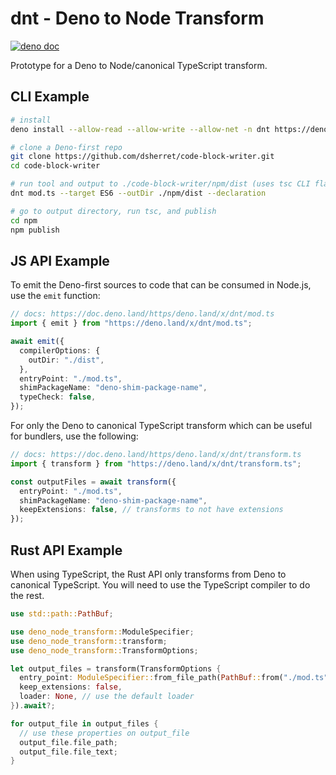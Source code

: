 # dnt - Deno to Node Transform

[![deno doc](https://doc.deno.land/badge.svg)](https://doc.deno.land/https/deno.land/x/dnt/mod.ts)

Prototype for a Deno to Node/canonical TypeScript transform.

## CLI Example

```bash
# install
deno install --allow-read --allow-write --allow-net -n dnt https://deno.land/x/dnt/cli.ts

# clone a Deno-first repo
git clone https://github.com/dsherret/code-block-writer.git
cd code-block-writer

# run tool and output to ./code-block-writer/npm/dist (uses tsc CLI flags)
dnt mod.ts --target ES6 --outDir ./npm/dist --declaration

# go to output directory, run tsc, and publish
cd npm
npm publish
```

## JS API Example

To emit the Deno-first sources to code that can be consumed in Node.js, use the
`emit` function:

```ts
// docs: https://doc.deno.land/https/deno.land/x/dnt/mod.ts
import { emit } from "https://deno.land/x/dnt/mod.ts";

await emit({
  compilerOptions: {
    outDir: "./dist",
  },
  entryPoint: "./mod.ts",
  shimPackageName: "deno-shim-package-name",
  typeCheck: false,
});
```

For only the Deno to canonical TypeScript transform which can be useful for
bundlers, use the following:

```ts
// docs: https://doc.deno.land/https/deno.land/x/dnt/transform.ts
import { transform } from "https://deno.land/x/dnt/transform.ts";

const outputFiles = await transform({
  entryPoint: "./mod.ts",
  shimPackageName: "deno-shim-package-name",
  keepExtensions: false, // transforms to not have extensions
});
```

## Rust API Example

When using TypeScript, the Rust API only transforms from Deno to canonical
TypeScript. You will need to use the TypeScript compiler to do the rest.

```rust
use std::path::PathBuf;

use deno_node_transform::ModuleSpecifier;
use deno_node_transform::transform;
use deno_node_transform::TransformOptions;

let output_files = transform(TransformOptions {
  entry_point: ModuleSpecifier::from_file_path(PathBuf::from("./mod.ts")).unwrap(),
  keep_extensions: false,
  loader: None, // use the default loader
}).await?;

for output_file in output_files {
  // use these properties on output_file
  output_file.file_path;
  output_file.file_text;
}
```
